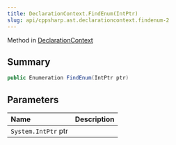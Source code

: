 ```yaml
---
title: DeclarationContext.FindEnum(IntPtr)
slug: api/cppsharp.ast.declarationcontext.findenum-2
---
```

Method in [DeclarationContext](/api/cppsharp/ast/declarationcontext)

## Summary



```csharp
public Enumeration FindEnum(IntPtr ptr)
```

## Parameters

|Name|Description|
|:---|:---|
|`System.IntPtr` ptr||

